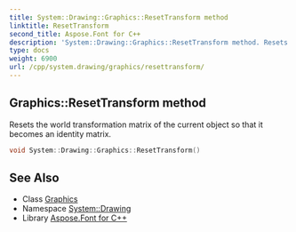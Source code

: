 ```yaml
---
title: System::Drawing::Graphics::ResetTransform method
linktitle: ResetTransform
second_title: Aspose.Font for C++
description: 'System::Drawing::Graphics::ResetTransform method. Resets the world transformation matrix of the current object so that it becomes an identity matrix in C++.'
type: docs
weight: 6900
url: /cpp/system.drawing/graphics/resettransform/
---
```

## Graphics::ResetTransform method


Resets the world transformation matrix of the current object so that it becomes an identity matrix.

```cpp
void System::Drawing::Graphics::ResetTransform()
```

## See Also

* Class [Graphics](../)
* Namespace [System::Drawing](../../)
* Library [Aspose.Font for C++](../../../)
